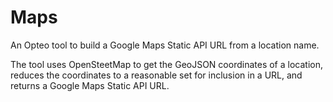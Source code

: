 # Maps

An Opteo tool to build a Google Maps Static API URL from a location name.

The tool uses OpenSteetMap to get the GeoJSON coordinates of a location, reduces the coordinates to a reasonable set for inclusion in a URL, and returns a Google Maps Static API URL.

